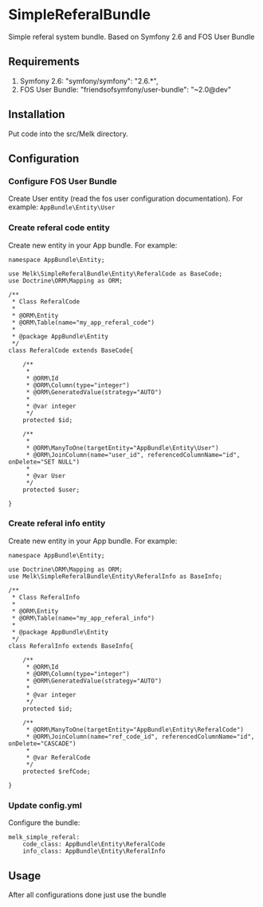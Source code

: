 SimpleReferalBundle
===================
Simple referal system bundle. Based on Symfony 2.6 and FOS User Bundle

Requirements
------------
1. Symfony 2.6: "symfony/symfony": "2.6.*",
2. FOS User Bundle: "friendsofsymfony/user-bundle": "~2.0@dev"

Installation
------------
Put code into the src/Melk directory.

Configuration
-------------
### Configure FOS User Bundle
Create User entity (read the fos user configuration documentation). For example: ```AppBundle\Entity\User```

### Create referal code entity
Create new entity in your App bundle. For example:
```
namespace AppBundle\Entity;

use Melk\SimpleReferalBundle\Entity\ReferalCode as BaseCode;
use Doctrine\ORM\Mapping as ORM;

/**
 * Class ReferalCode
 *
 * @ORM\Entity
 * @ORM\Table(name="my_app_referal_code")
 *
 * @package AppBundle\Entity
 */
class ReferalCode extends BaseCode{

    /**
     *
     * @ORM\Id
     * @ORM\Column(type="integer")
     * @ORM\GeneratedValue(strategy="AUTO")
     *
     * @var integer
     */
    protected $id;

    /**
     *
     * @ORM\ManyToOne(targetEntity="AppBundle\Entity\User")
     * @ORM\JoinColumn(name="user_id", referencedColumnName="id", onDelete="SET NULL")
     *
     * @var User
     */
    protected $user;

}
```

### Create referal info entity
Create new entity in your App bundle. For example:
```
namespace AppBundle\Entity;

use Doctrine\ORM\Mapping as ORM;
use Melk\SimpleReferalBundle\Entity\ReferalInfo as BaseInfo;

/**
 * Class ReferalInfo
 *
 * @ORM\Entity
 * @ORM\Table(name="my_app_referal_info")
 *
 * @package AppBundle\Entity
 */
class ReferalInfo extends BaseInfo{

    /**
     * @ORM\Id
     * @ORM\Column(type="integer")
     * @ORM\GeneratedValue(strategy="AUTO")
     *
     * @var integer
     */
    protected $id;

    /**
     * @ORM\ManyToOne(targetEntity="AppBundle\Entity\ReferalCode")
     * @ORM\JoinColumn(name="ref_code_id", referencedColumnName="id", onDelete="CASCADE")
     *
     * @var ReferalCode
     */
    protected $refCode;

}
```

### Update config.yml
Configure the bundle:
```
melk_simple_referal:
    code_class: AppBundle\Entity\ReferalCode
    info_class: AppBundle\Entity\ReferalInfo
```

Usage
-----
After all configurations done just use the bundle